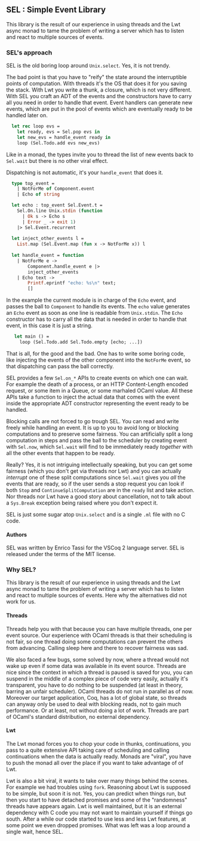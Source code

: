## SEL : Simple Event Library

This library is the result of our experience in using threads and the Lwt async
monad to tame the problem of writing a server which has to listen and react to
multiple sources of events.

### SEL's approach

SEL is the old boring loop around `Unix.select`. Yes, it is not trendy.

The bad point is that you have to "reify" the state around the interruptible
points of computation. With threads it's the OS that does it for you saving the
stack. With Lwt you write a thunk, a closure, which is not very different.
With SEL you craft an ADT of the events and the constructors have to carry all
you need in order to handle that event. Event handlers can generate new events,
which are put in the pool of events which are eventually ready to be handled
later on.

```ocaml
  let rec loop evs =
    let ready, evs = Sel.pop evs in
    let new_evs = handle_event ready in
    loop (Sel.Todo.add evs new_evs)
```

Like in a monad, the types invite you to thread the list of new events back to
`Sel.wait` but there is no other viral effect.

Dispatching is not automatic, it's your `handle_event` that does it.

```ocaml
  type top_event =
    | NotForMe of Component.event
    | Echo of string

  let echo : top_event Sel.Event.t =
    Sel.On.line Unix.stdin (function
      | Ok s -> Echo s
      | Error _ -> exit 1)
    |> Sel.Event.recurrent
      
  let inject_other_events l =
    List.map (Sel.Event.map (fun x -> NotForMe x)) l
      
  let handle_event = function
    | NotForMe e ->
        Component.handle_event e |>
        inject_other_events
    | Echo text ->
        Printf.eprintf "echo: %s\n" text;
        []        
```

In the example the current module is in charge of the `Echo` event, and passes
the ball to `Component` to handle its events. The `echo` value generates
an `Echo` event as soon as one line is readable from `Unix.stdin`. The `Echo`
constructor has to carry all the data that is needed in order to handle that
event, in this case it is just a string.

```ocaml
   let main () =
     loop (Sel.Todo.add Sel.Todo.empty [echo; ...])
```

That is all, for the good and the bad. One has to write some boring code, like
injecting the events of the other component into the `NotForMe` event, so that
dispatching can pass the ball correctly.

SEL provides a few `Sel.on_*` APIs to create events on which one can wait.
For example the death of a process, or an HTTP Content-Length encoded request,
or some item in a Queue, or some marhaled OCaml value.
All these APIs take a function to inject the actual data that comes with the
event inside the appropriate ADT constructor representing the event ready to be
handled.

Blocking calls are not forced to go trough SEL. You can read and write freely
while handling an event. It is up to you to avoid long or blocking computations
and to preserve some fairness. You can artificially split a long computation in
steps and pass the ball to the scheduler by creating event with `Sel.now`,
which `Sel.wait` will find to be immediately ready *together* with all the
other events that happen to be ready.

Really? Yes, it is not intriguing intellectually speaking, but you can get some
fairness (which you don't get via threads nor Lwt) and you can actually
*interrupt* one of these split computations since `Sel.wait` gives you *all* the
events that are ready, so if the user sends a stop request you can look if both
`Stop` and `ContinueSplitComputation` are in the `ready` list and take action.
Nor threads nor Lwt have a good story about cancellation, not to talk about
a `Sys.Break` exception being raised where you don't expect it.

SEL is just some sugar atop `Unix.select` and is a single `.ml` file with no C
code.

#### Authors

SEL was written by Enrico Tassi for the VSCoq 2 language server.
SEL is released under the terms of the MIT license.

### Why SEL?

This library is the result of our experience in using threads and the Lwt async
monad to tame the problem of writing a server which has to listen and react to
multiple sources of events. Here why the alternatives did not work for us.

#### Threads

Threads help you with that because you can have multiple threads, one per event
source. Our experience with OCaml threads is that their scheduling is not fair,
so one thread doing some computations can prevent the others from advancing.
Calling sleep here and there to recover fairness was sad.

We also faced
a few bugs, some solved by now, where a thread would not wake up even if some
data was available in  its event source. Threads are nice since the context in
which a thread is paused is saved for you, you can suspend in the middle of a
complex piece of code very easily, actually it's transparent, you have to do
nothing to be suspended (at least in theory, barring an unfair scheduler).
OCaml threads do not run in parallel as of now. Moreover our target
application, Coq, has a lot of global state, so threads can anyway only be used
to deal with blocking reads, not to gain much performance. Or at least, not
without doing a lot of work.
Threads are part of OCaml's standard distribution, no external dependency.

#### Lwt

The Lwt monad forces you to chop your code in thunks, continuations, you pass
to a quite extensive API taking care of scheduling and calling continuations
when the data is actually ready. Monads are "viral", you have to push the monad
all over the place if you want to take advantage of of Lwt.

Lwt is also a bit viral, it wants to take over many things behind the scenes.
For example we had troubles using `fork`. Reasoning about Lwt is supposed to be
simple, but soon it is not. Yes, you can predict when things run, but then you
start to have detached promises and some of the "randomness" threads have
appears again.
Lwt is well maintained, but it is an external dependency with C code you may
not want to maintain yourself if things go south. After a while our code started
to use less and less Lwt features, at some point we even dropped promises.
What was left was a loop around a single wait, hence SEL.
